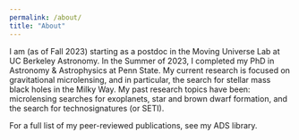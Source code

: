 ```yaml
---
permalink: /about/
title: "About"
---
```


I am (as of Fall 2023) starting as a postdoc in the Moving Universe Lab at UC Berkeley Astronomy. In the Summer of 2023, I completed my PhD in Astronomy & Astrophysics at Penn State. My current research is focused on gravitational microlensing, and in particular, the search for stellar mass black holes in the Milky Way. My past research topics have been: microlensing searches for exoplanets, star and brown dwarf formation, and the search for technosignatures (or SETI).

For a full list of my peer-reviewed publications, see my ADS library.
